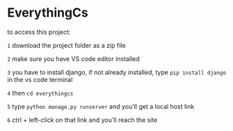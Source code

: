 # EverythingCs

to access this project:

`1` download the project folder as a zip file 

`2` make sure you have VS code editor installed

`3` you have to install django, if not already installed, type `pip install django` in the vs code terminal

`4` then `cd everythingcs` 

`5` type `python manage.py runserver` and you'll get a local host link

`6` ctrl + left-click on that link and you'll reach the site
